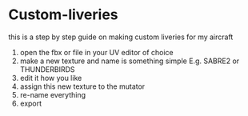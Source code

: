 # Custom-liveries
this is a step by step guide on making custom liveries for my aircraft
1. open the fbx or file in your UV editor of choice
2. make a new texture and name is something simple E.g. SABRE2 or THUNDERBIRDS
3. edit it how you like
4. assign this new texture to the mutator
5. re-name everything
6. export

